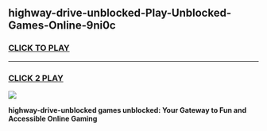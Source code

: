 
## highway-drive-unblocked-Play-Unblocked-Games-Online-9ni0c
<h3>
<a href="https://premium76.site?title=highway-drive-unblocked&ref=25A">CLICK TO PLAY</a></h3>
<hr>

<h3>
<a href="https://premium76.site?title=highway-drive-unblocked&ref=25A">CLICK 2 PLAY</a>
  
</h3>

<a href="https://premium76.site?title=highway-drive-unblocked&ref=25A"><img src="https://clearcache.store/games.png"></a>


**highway-drive-unblocked games unblocked: Your Gateway to Fun and Accessible Online Gaming**
